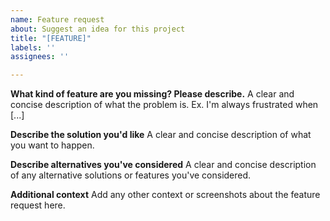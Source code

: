 ```yaml
---
name: Feature request
about: Suggest an idea for this project
title: "[FEATURE]"
labels: ''
assignees: ''

---
```


**What kind of feature are you missing? Please describe.**
A clear and concise description of what the problem is. Ex. I'm always frustrated when [...]

**Describe the solution you'd like**
A clear and concise description of what you want to happen.

**Describe alternatives you've considered**
A clear and concise description of any alternative solutions or features you've considered.

**Additional context**
Add any other context or screenshots about the feature request here.
